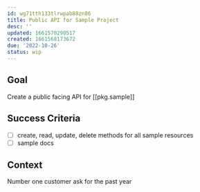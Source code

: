 ```yaml
---
id: wg71tth133tlrwpab88zn86
title: Public API for Sample Project
desc: ''
updated: 1661570290517
created: 1661568173672
due: '2022-10-26'
status: wip
---
```

<!-- NOTE: the frontmatter on top allows this note to be rendered as a task when embedded as a wikilink. You can read more about task notes [here](https://wiki.dendron.so/notes/SEASewZSteDK7ry1AshNG)-->

## Goal

Create a public facing API for [[pkg.sample]]

## Success Criteria
- [ ] create, read, update, delete methods for all sample resources
- [ ] sample docs

## Context

Number one customer ask for the past year
